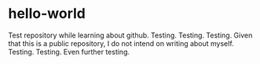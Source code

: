 # hello-world
Test repository while learning about github.
Testing. Testing. Testing.
Given that this is a public repository, I do not intend on writing about myself.
Testing. Testing.
Even further testing.
